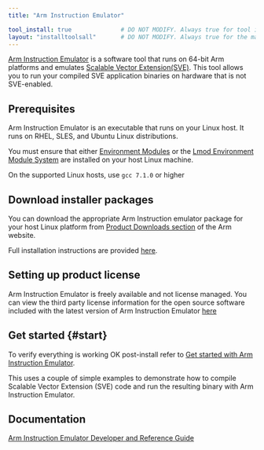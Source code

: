 ```yaml
---
title: "Arm Instruction Emulator"

tool_install: true              # DO NOT MODIFY. Always true for tool installs
layout: "installtoolsall"       # DO NOT MODIFY. Always true for the main page of tool installs
---
```

[Arm Instruction Emulator](https://developer.arm.com/Tools%20and%20Software/Arm%20Instruction%20Emulator) is a software tool that runs on 64-bit Arm platforms and emulates [Scalable Vector Extension(SVE)](https://developer.arm.com/documentation/102476/latest/instructions). This tool allows you to run your compiled SVE application binaries on hardware that is not SVE-enabled.

## Prerequisites

Arm Instruction Emulator is an executable that runs on your Linux host. It runs on RHEL, SLES, and Ubuntu Linux distributions.

You must ensure that either [Environment Modules](https://modules.readthedocs.io/en/latest/index.html) or the [Lmod Environment Module System](https://lmod.readthedocs.io/en/latest/) are installed on your host Linux machine.

On the supported Linux hosts, use `gcc 7.1.0` or higher

## Download installer packages

You can download the appropriate Arm Instruction emulator package for your host Linux platform from [Product Downloads section](https://developer.arm.com/downloads/-/arm-instruction-emulator) of the Arm website. 

Full installation instructions are provided [here](https://developer.arm.com/documentation/102190/latest/Get-started/Install-Arm-Instruction-Emulator).

## Setting up product license

Arm Instruction Emulator is freely available and not license managed. You can view the third party license information for the open source software included with the latest version of Arm Instruction Emulator [here](https://developer.arm.com/downloads/-/arm-instruction-emulator/third-party-licenses)

## Get started {#start}

To verify everything is working OK post-install refer to [Get started with Arm Instruction Emulator](https://developer.arm.com/documentation/102190/latest/Get-started/Get-started-with-Arm-Instruction-Emulator).

This uses a couple of simple examples to demonstrate how to compile Scalable Vector Extension (SVE) code and run the resulting binary with Arm Instruction Emulator.

## Documentation

[Arm Instruction Emulator Developer and Reference Guide](https://developer.arm.com/documentation/102190)
